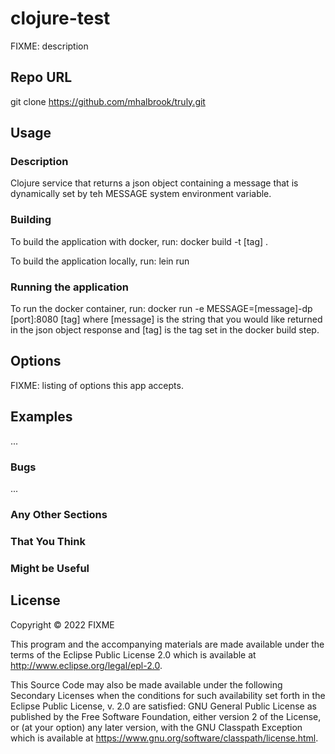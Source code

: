 # clojure-test

FIXME: description

## Repo URL

git clone https://github.com/mhalbrook/truly.git

## Usage

### Description
Clojure service that returns a json object containing a message that is dynamically set by teh MESSAGE system environment variable.

### Building
To build the application with docker, run:
            docker build -t [tag] .

To build the application locally, run:
            lein run


### Running the application
To run the docker container, run:
            docker run -e MESSAGE=[message]-dp [port]:8080 [tag]
where [message] is the string that you would like returned in the json object response and [tag] is the tag set in the docker build step.





## Options

FIXME: listing of options this app accepts.

## Examples

...

### Bugs

...

### Any Other Sections
### That You Think
### Might be Useful

## License

Copyright © 2022 FIXME

This program and the accompanying materials are made available under the
terms of the Eclipse Public License 2.0 which is available at
http://www.eclipse.org/legal/epl-2.0.

This Source Code may also be made available under the following Secondary
Licenses when the conditions for such availability set forth in the Eclipse
Public License, v. 2.0 are satisfied: GNU General Public License as published by
the Free Software Foundation, either version 2 of the License, or (at your
option) any later version, with the GNU Classpath Exception which is available
at https://www.gnu.org/software/classpath/license.html.
